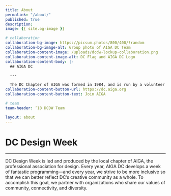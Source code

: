 ```yaml
---
title: About
permalink: "/about/"
published: true
description:
image: {{ site.og-image }}

# collaboration
collaboration-bg-image: https://picsum.photos/800/400/?random
collaboration-bg-image-alt: Group photo of AIGA DC Team
collaboration-content-image: /uploads/dcdw-lockup-collaboration.png
collaboration-content-image-alt: DC Flag and AIGA DC Logo
collaboration-content-body: |-
  ## AIGA DC

  ---

  The DC Chapter of AIGA was formed in 1984, and is run by a volunteer board of directors. With over 1,230 members, AIGA DC is the fifth largest and one of the oldest chapters in the nation. We strive to cultivate, connect, and celebrate the diverse work and people that make up our DC creative community.
collaboration-content-button-url: https://dc.aiga.org
collaboration-content-button-text: Join AIGA

# team
team-header: ‘18 DCDW Team

layout: about
---
```


# DC Design Week

---

DC Design Week is led and produced by the local chapter of AIGA, the professional association for design. Every year, AIGA DC develops a week of fantastic programming—and every year, we strive to be more inclusive so that we can better reflect DC’s creative community as a whole. To accomplish this goal, we partner with organizations who share our values of community, connectivity, and diversity.